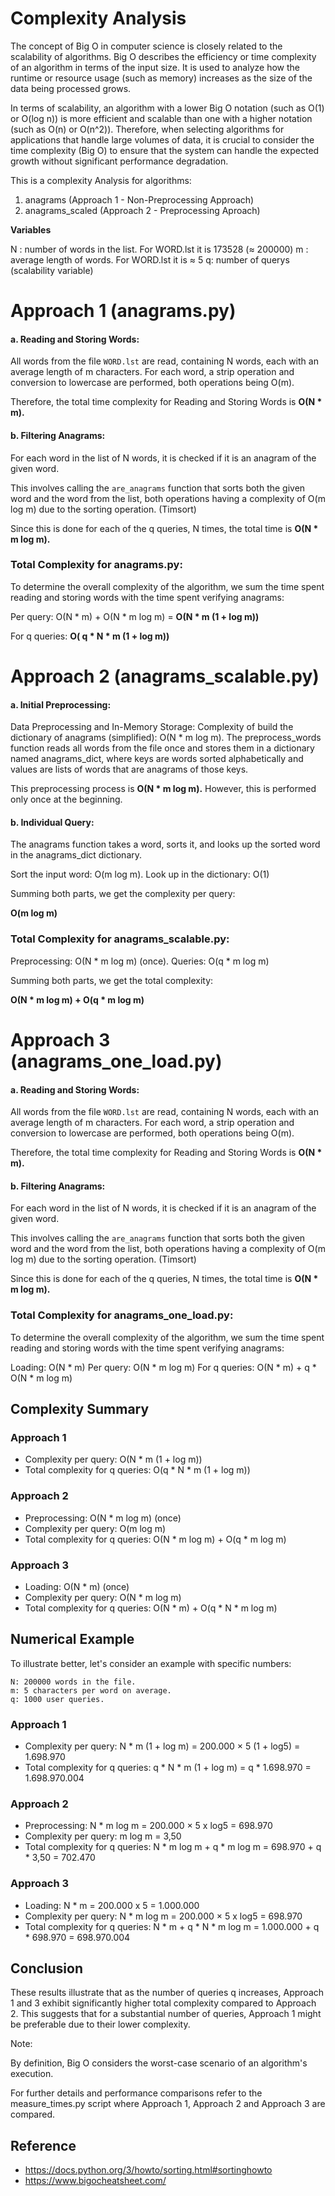 # Complexity Analysis

The concept of Big O in computer science is closely related to the scalability of algorithms. Big O describes the efficiency or time complexity of an algorithm in terms of the input size. It is used to analyze how the runtime or resource usage (such as memory) increases as the size of the data being processed grows.

In terms of scalability, an algorithm with a lower Big O notation (such as O(1) or O(log n)) is more efficient and scalable than one with a higher notation (such as O(n) or O(n^2)). Therefore, when selecting algorithms for applications that handle large volumes of data, it is crucial to consider the time complexity (Big O) to ensure that the system can handle the expected growth without significant performance degradation.

This is a complexity Analysis for algorithms: 
1. anagrams (Approach 1 - Non-Preprocessing Approach)
2. anagrams_scaled (Approach 2 - Preprocessing Aproach)

**Variables**

N : number of words in the list. For WORD.lst it is 173528 (≈ 200000)
m : average length of words. For WORD.lst it is ≈ 5
q: number of querys (scalability variable)


# Approach 1 (anagrams.py)

#### a. Reading and Storing Words:

All words from the file `WORD.lst` are read, containing N words, each with an average length of m characters. For each word, a strip operation and conversion to lowercase are performed, both operations being O(m). 

Therefore, the total time complexity for Reading and Storing Words is **O(N * m).**

#### b. Filtering Anagrams:

For each word in the list of N words, it is checked if it is an anagram of the given word. 

This involves calling the `are_anagrams` function that sorts both the given word and the word from the list, both operations having a complexity of O(m log m) due to the sorting operation. (Timsort) 

Since this is done for each of the q queries, N times, the total time is **O(N * m log m).**

### Total Complexity for anagrams.py:

To determine the overall complexity of the algorithm, we sum the time spent reading and storing words with the time spent verifying anagrams:

Per query: O(N * m) + O(N * m log m) = **O(N * m (1 + log m))** 

For q queries: **O( q * N * m (1 + log m))**

# Approach 2 (anagrams_scalable.py)

#### a. Initial Preprocessing:

Data Preprocessing and In-Memory Storage: 
Complexity of build the dictionary of anagrams (simplified): O(N * m log m).
The preprocess_words function reads all words from the file once and stores them in a dictionary named anagrams_dict, where keys are words sorted alphabetically and values are lists of words that are anagrams of those keys. 

This preprocessing process is **O(N * m log m).** 
However, this is performed only once at the beginning.

#### b. Individual Query:

The anagrams function takes a word, sorts it, and looks up the sorted word in the anagrams_dict dictionary.

Sort the input word: O(m log m).
Look up in the dictionary: O(1) 

Summing both parts, we get the complexity per query:

**O(m log m)** 


### Total Complexity for anagrams_scalable.py:

Preprocessing: O(N * m log m) (once).
Queries: O(q * m log m) 

Summing both parts, we get the total complexity:

 **O(N * m log m) + O(q * m log m)**


# Approach 3 (anagrams_one_load.py)

#### a. Reading and Storing Words:

All words from the file `WORD.lst` are read, containing N words, each with an average length of m characters. For each word, a strip operation and conversion to lowercase are performed, both operations being O(m).

Therefore, the total time complexity for Reading and Storing Words is **O(N * m).**

#### b. Filtering Anagrams:

For each word in the list of N words, it is checked if it is an anagram of the given word. 

This involves calling the `are_anagrams` function that sorts both the given word and the word from the list, both operations having a complexity of O(m log m) due to the sorting operation. (Timsort) 

Since this is done for each of the q queries, N times, the total time is **O(N * m log m).**

### Total Complexity for anagrams_one_load.py:

To determine the overall complexity of the algorithm, we sum the time spent reading and storing words with the time spent verifying anagrams:

Loading: O(N * m) 
Per query: O(N * m log m)
For q queries: O(N * m) + q * O(N * m log m)


## Complexity Summary

### Approach 1  
- Complexity per query: O(N * m (1 + log m))
- Total complexity for q queries: O(q * N * m (1 + log m))

### Approach 2
- Preprocessing: O(N * m log m) (once)
- Complexity per query: O(m log m)
- Total complexity for q queries: O(N * m log m) + O(q * m log m)

### Approach 3
- Loading: O(N * m) (once)
- Complexity per query: O(N * m log m)
- Total complexity for q queries: O(N * m) + O(q * N * m log m)


## Numerical Example

To illustrate better, let's consider an example with specific numbers:

    N: 200000 words in the file.
    m: 5 characters per word on average.
    q: 1000 user queries.

### Approach 1

- Complexity per query: N * m (1 + log m) = 200.000 × 5 (1 + log5) = 1.698.970
- Total complexity for q queries: q * N * m (1 + log m) = q * 1.698.970 = 1.698.970.004

### Approach 2

- Preprocessing: N * m log m = 200.000 × 5 x log5 = 698.970
- Complexity per query: m log m = 3,50
- Total complexity for q queries: N * m log m + q * m log m = 698.970 + q * 3,50 = 702.470

### Approach 3

- Loading: N * m = 200.000 x 5 = 1.000.000
- Complexity per query: N * m log m = 200.000 × 5 x log5 = 698.970
- Total complexity for q queries: N * m + q * N * m log m = 1.000.000 + q * 698.970 = 698.970.004


## Conclusion

These results illustrate that as the number of queries q increases, Approach 1 and 3 exhibit significantly higher total complexity compared to Approach 2. This suggests that for a substantial number of queries, Approach 1 might be preferable due to their lower complexity.

Note:

By definition, Big O considers the worst-case scenario of an algorithm's execution.


For further details and performance comparisons refer to the measure_times.py script where Approach 1, Approach 2 and Approach 3 are compared.

## Reference

- https://docs.python.org/3/howto/sorting.html#sortinghowto
- https://www.bigocheatsheet.com/


